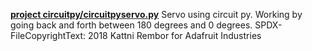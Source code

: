 **[project circuitpy/circuitpyservo.py](url)**
Servo using circuit py.
Working by going back and forth between 180 degrees and 0 degrees.
SPDX-FileCopyrightText: 2018 Kattni Rembor for Adafruit Industries
